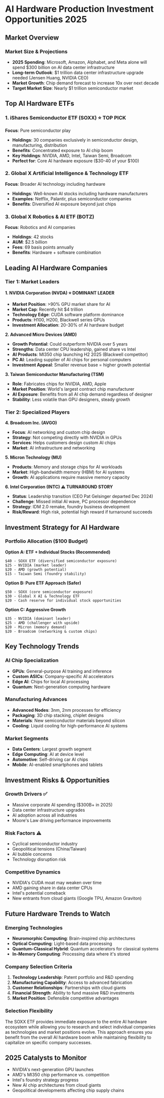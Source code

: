 # AI Hardware Production Investment Opportunities 2025

## Market Overview

### Market Size & Projections
- **2025 Spending**: Microsoft, Amazon, Alphabet, and Meta alone will spend $300 billion on AI data center infrastructure
- **Long-term Outlook**: $1 trillion data center infrastructure upgrade needed (Jensen Huang, NVIDIA CEO)
- **Market Growth**: Chip demand forecast to increase 10x over next decade
- **Target Market Size**: Nearly $1 trillion semiconductor market

## Top AI Hardware ETFs

### 1. iShares Semiconductor ETF (SOXX) ⭐ TOP PICK
**Focus**: Pure semiconductor play
- **Holdings**: 30 companies exclusively in semiconductor design, manufacturing, distribution
- **Benefits**: Concentrated exposure to AI chip boom
- **Key Holdings**: NVIDIA, AMD, Intel, Taiwan Semi, Broadcom
- **Perfect for**: Core AI hardware exposure ($30-40 of your $100)

### 2. Global X Artificial Intelligence & Technology ETF
**Focus**: Broader AI technology including hardware
- **Holdings**: Well-known AI stocks including hardware manufacturers
- **Examples**: Netflix, Palantir, plus semiconductor companies
- **Benefits**: Diversified AI exposure beyond just chips

### 3. Global X Robotics & AI ETF (BOTZ)
**Focus**: Robotics and AI companies
- **Holdings**: 42 stocks
- **AUM**: $2.5 billion
- **Fees**: 69 basis points annually
- **Benefits**: Hardware + software combination

## Leading AI Hardware Companies

### Tier 1: Market Leaders

**1. NVIDIA Corporation (NVDA) ⭐ DOMINANT LEADER**
- **Market Position**: >90% GPU market share for AI
- **Market Cap**: Recently hit $4 trillion
- **Technology Edge**: CUDA software platform dominance
- **Products**: H100, H200, Blackwell series GPUs
- **Investment Allocation**: 20-30% of AI hardware budget

**2. Advanced Micro Devices (AMD)**
- **Growth Potential**: Could outperform NVIDIA over 5 years
- **Strengths**: Data center CPU leadership, gained share vs Intel
- **AI Products**: MI350 chip launching H2 2025 (Blackwell competitor)
- **PC AI**: Leading supplier of AI chips for personal computers
- **Investment Appeal**: Smaller revenue base = higher growth potential

**3. Taiwan Semiconductor Manufacturing (TSM)**
- **Role**: Fabricates chips for NVIDIA, AMD, Apple
- **Market Position**: World's largest contract chip manufacturer
- **AI Exposure**: Benefits from all AI chip demand regardless of designer
- **Stability**: Less volatile than GPU designers, steady growth

### Tier 2: Specialized Players

**4. Broadcom Inc. (AVGO)**
- **Focus**: AI networking and custom chip design
- **Strategy**: Not competing directly with NVIDIA in GPUs
- **Services**: Helps customers design custom AI chips
- **Market**: AI infrastructure and networking

**5. Micron Technology (MU)**
- **Products**: Memory and storage chips for AI workloads
- **Market**: High-bandwidth memory (HBM) for AI systems
- **Growth**: AI applications require massive memory capacity

**6. Intel Corporation (INTC) ⚠️ TURNAROUND STORY**
- **Status**: Leadership transition (CEO Pat Gelsinger departed Dec 2024)
- **Challenge**: Missed initial AI wave, PC processor dependence
- **Strategy**: IDM 2.0 remake, foundry business development
- **Risk/Reward**: High risk, potential high reward if turnaround succeeds

## Investment Strategy for AI Hardware

### Portfolio Allocation ($100 Budget)

**Option A: ETF + Individual Stocks (Recommended)**
```
$40 - SOXX ETF (diversified semiconductor exposure)
$25 - NVIDIA (market leader)
$20 - AMD (growth potential)
$15 - Taiwan Semi (foundry stability)
```

**Option B: Pure ETF Approach (Safer)**
```
$50 - SOXX (core semiconductor exposure)
$30 - Global X AI & Technology ETF
$20 - Cash reserve for individual stock opportunities
```

**Option C: Aggressive Growth**
```
$35 - NVIDIA (dominant leader)
$25 - AMD (challenger with upside)
$20 - Micron (memory demand)
$20 - Broadcom (networking & custom chips)
```

## Key Technology Trends

### AI Chip Specialization
- **GPUs**: General-purpose AI training and inference
- **Custom ASICs**: Company-specific AI accelerators
- **Edge AI**: Chips for local AI processing
- **Quantum**: Next-generation computing hardware

### Manufacturing Advances
- **Advanced Nodes**: 3nm, 2nm processes for efficiency
- **Packaging**: 3D chip stacking, chiplet designs
- **Materials**: New semiconductor materials beyond silicon
- **Cooling**: Liquid cooling for high-performance AI systems

### Market Segments
- **Data Centers**: Largest growth segment
- **Edge Computing**: AI at device level
- **Automotive**: Self-driving car AI chips
- **Mobile**: AI-enabled smartphones and tablets

## Investment Risks & Opportunities

### Growth Drivers ✅
- Massive corporate AI spending ($300B+ in 2025)
- Data center infrastructure upgrades
- AI adoption across all industries
- Moore's Law driving performance improvements

### Risk Factors ⚠️
- Cyclical semiconductor industry
- Geopolitical tensions (China/Taiwan)
- AI bubble concerns
- Technology disruption risk

### Competitive Dynamics
- NVIDIA's CUDA moat may weaken over time
- AMD gaining share in data center CPUs
- Intel's potential comeback
- New entrants from cloud giants (Google TPU, Amazon Graviton)

## Future Hardware Trends to Watch

### Emerging Technologies
- **Neuromorphic Computing**: Brain-inspired chip architectures
- **Optical Computing**: Light-based data processing
- **Quantum-Classical Hybrid**: Quantum accelerators for classical systems
- **In-Memory Computing**: Processing data where it's stored

### Company Selection Criteria
1. **Technology Leadership**: Patent portfolio and R&D spending
2. **Manufacturing Capability**: Access to advanced fabrication
3. **Customer Relationships**: Partnerships with cloud giants
4. **Financial Strength**: Ability to fund massive R&D investments
5. **Market Position**: Defensible competitive advantages

### Selection Flexibility
The SOXX ETF provides immediate exposure to the entire AI hardware ecosystem while allowing you to research and select individual companies as technologies and market positions evolve. This approach ensures you benefit from the overall AI hardware boom while maintaining flexibility to capitalize on specific company successes.

## 2025 Catalysts to Monitor
- NVIDIA's next-generation GPU launches
- AMD's MI350 chip performance vs. competition
- Intel's foundry strategy progress
- New AI chip architectures from cloud giants
- Geopolitical developments affecting chip supply chains